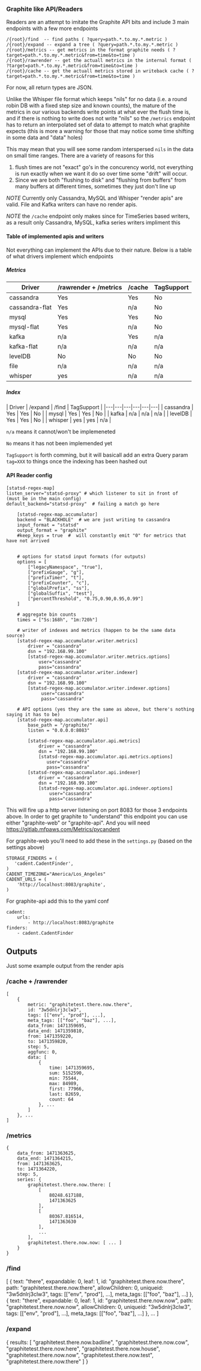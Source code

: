 
### Graphite like API/Readers

Readers are an attempt to imitate the Graphite API bits and include 3 main endpoints with a few more endpoints


    /{root}/find  -- find paths ( ?query=path.*.to.my.*.metric )
    /{root}/expand -- expand a tree ( ?query=path.*.to.my.*.metric )
    /{root}/metrics -- get metrics in the format graphite needs ( ?target=path.*.to.my.*.metric&from=time&to=time )
    /{root}/rawrender -- get the actuall metrics in the internal format ( ?target=path.*.to.my.*.metric&from=time&to=time )
    /{root}/cache -- get the actuall metrics stored in writeback cache ( ?target=path.*.to.my.*.metric&from=time&to=time )

For now, all return types are JSON.

Unlike the Whisper file format which keeps "nils" for no data (i.e. a round robin DB with a fixed step size and known counts),
the mature of the metrics in our various backends write points at what ever the flush time is, and if there is nothing to write
does not write "nils" so the `/metrics` endpoint has to return an interpolated set of data to attempt to match what graphite expects
(this is more a warning for those that may notice some time shifting in some data and "data" holes)

This may mean that you will see some random interspersed `nils` in the data on small time ranges.  There are a variety of reasons for this
1) flush times are not "exact" go's in the concurency world, not everything is run exactly when we want it do so over time some "drift" will occur.
2) Since we are both "flushing to disk" and "flushing from buffers" from many buffers at different times, sometimes they just don't line up

*NOTE*  Currently only Cassandra, MySQL and Whisper "render apis" are valid. File and Kafka writers can have no render apis.

*NOTE* the `/cache` endpoint only makes since for TimeSeries based writers, as a result only Cassandra, MySQL, kafka series writers impliment this

#### Table of implemented apis and writers

Not everything can implement the APIs due to their nature. Below is a table of what drivers implement which endpoints

##### Metrics

| Driver   | /rawrender + /metrics | /cache  | TagSupport |
|---|---|---|---|
| cassandra | Yes | Yes | No |
| cassandra-flat | Yes  | n/a| No |
| mysql | Yes  | Yes  |  No |
| mysql-flat | Yes  | n/a | No |
| kafka | n/a  | Yes | n/a |
| kafka-flat | n/a  | n/a | n/a |
| levelDB | No  | No | No |
| file | n/a | n/a  | n/a |
| whisper| yes | n/a | n/a |


##### Index

| Driver   |  /expand | /find  | TagSupport |
|---|---|---|---|---|---|
| cassandra | Yes | Yes | No |
| mysql | Yes  | Yes  |  No |
| kafka | n/a  | n/a | n/a |
| levelDB | Yes  | Yes | No |
| whisper | yes | yes | n/a |


`n/a` means it cannot/won't be implemeneted

`No` means it has not been implemended yet

`TagSupport` is forth comming, but it will basicall add an extra Query param `tag=XXX` to things once the indexing has been hashed out


#### API Reader config

    [statsd-regex-map]
    listen_server="statsd-proxy" # which listener to sit in front of  (must be in the main config)
    default_backend="statsd-proxy"  # failing a match go here

        [statsd-regex-map.accumulator]
        backend = "BLACKHOLE"  # we are just writing to cassandra
        input_format = "statsd"
        output_format = "graphite"
        #keep_keys = true  #  will constantly emit "0" for metrics that have not arrived


        # options for statsd input formats (for outputs)
        options = [
            ["legacyNamespace", "true"],
            ["prefixGauge", "g"],
            ["prefixTimer", "t"],
            ["prefixCounter", "c"],
            ["globalPrefix", "ss"],
            ["globalSuffix", "test"],
            ["percentThreshold", "0.75,0.90,0.95,0.99"]
        ]

        # aggregate bin counts
        times = ["5s:168h", "1m:720h"]

        # writer of indexes and metrics (happen to be the same data source)
        [statsd-regex-map.accumulator.writer.metrics]
            driver = "cassandra"
            dsn = "192.168.99.100"
            [statsd-regex-map.accumulator.writer.metrics.options]
                user="cassandra"
                pass="cassandra"
        [statsd-regex-map.accumulator.writer.indexer]
            driver = "cassandra"
            dsn = "192.168.99.100"
            [statsd-regex-map.accumulator.writer.indexer.options]
                 user="cassandra"
                 pass="cassandra"

        # API options (yes they are the same as above, but there's nothing saying it has to be)
        [statsd-regex-map.accumulator.api]
            base_path = "/graphite/"
            listen = "0.0.0.0:8083"

            [statsd-regex-map.accumulator.api.metrics]
                driver = "cassandra"
                dsn = "192.168.99.100"
                [statsd-regex-map.accumulator.api.metrics.options]
                   user="cassandra"
                   pass="cassandra"
            [statsd-regex-map.accumulator.api.indexer]
                driver = "cassandra"
                dsn = "192.168.99.100"
                [statsd-regex-map.accumulator.api.indexer.options]
                    user="cassandra"
                    pass="cassandra"


This will fire up a http server listening on port 8083 for those 3 endpoints above.  In order to get graphite to "understand" this endpoint you can use
either "graphite-web" or "graphite-api". And you will need https://gitlab.mfpaws.com/Metrics/pycandent

For graphite-web you'll need to add these in the `settings.py` (based on the settings above)

    STORAGE_FINDERS = (
       'cadent.CadentFinder',
    )
    CADENT_TIMEZONE="America/Los_Angeles"
    CADENT_URLS = (
        'http://localhost:8083/graphite',
    )

For graphite-api add this to the yaml conf

    cadent:
        urls:
            - http://localhost:8083/graphite
    finders:
        - cadent.CadentFinder


## Outputs

Just some example output from the render apis

### /cache + /rawrender

    [
        {
            metric: "graphitetest.there.now.there",
            id: "3w5dnlrj3clw3",
            tags: [["env", "prod"], ...],
            meta_tags: [["foo", "baz"], ...],
            data_from: 1471359695,
            data_end: 1471359810,
            from: 1471359220,
            to: 1471359820,
            step: 5,
            aggfunc: 0,
            data: [
                {
                    time: 1471359695,
                    sum: 5152590,
                    min: 75544,
                    max: 84989,
                    first: 77966,
                    last: 82659,
                    count: 64
                }, ...
            ]
        }, ...
    ]

### /metrics

    {
        data_from: 1471363625,
        data_end: 1471364215,
        from: 1471363625,
        to: 1471364220,
        step: 5,
        series: {
            graphitetest.there.now.there: [
                [
                    80248.617188,
                    1471363625
                ],
                [
                    80367.816514,
                    1471363630
                ],
                ...
            ],
            graphitetest.there.now.now: [ ... ]
        }
    }

### /find

[
    {
        text: "there",
        expandable: 0,
        leaf: 1,
        id: "graphitetest.there.now.there",
        path: "graphitetest.there.now.there",
        allowChildren: 0,
        uniqueid: "3w5dnlrj3clw3",
        tags: [["env", "prod"], ...],
        meta_tags: [["foo", "baz"], ...]
    },
    {
        text: "there",
        expandable: 0,
        leaf: 1,
        id: "graphitetest.there.now.now",
        path: "graphitetest.there.now.now",
        allowChildren: 0,
        uniqueid: "3w5dnlrj3clw3",
        tags: [["env", "prod"], ...],
        meta_tags: [["foo", "baz"], ...]
    },
    ...
]

### /expand

{
    results: [
        "graphitetest.there.now.badline",
        "graphitetest.there.now.cow",
        "graphitetest.there.now.here",
        "graphitetest.there.now.house",
        "graphitetest.there.now.now",
        "graphitetest.there.now.test",
        "graphitetest.there.now.there"
    ]
}
